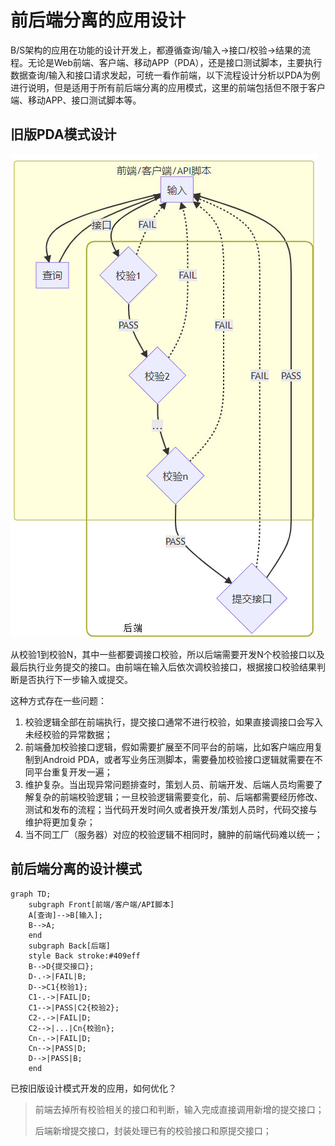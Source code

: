 # 前后端分离的应用设计

B/S架构的应用在功能的设计开发上，都遵循查询/输入->接口/校验->结果的流程。无论是Web前端、客户端、移动APP（PDA），还是接口测试脚本，主要执行数据查询/输入和接口请求发起，可统一看作前端，以下流程设计分析以PDA为例进行说明，但是适用于所有前后端分离的应用模式，这里的前端包括但不限于客户端、移动APP、接口测试脚本等。


## 旧版PDA模式设计
![flow1](images/flow1.jpg)
<script>
```mermaid
graph TD;
    subgraph Front[前端/客户端/API脚本]
    A[查询]-->B[输入];
    B-->A;
    B-->|接口|C1{校验1};
    C1-.->|FAIL|B;
    C1-->|PASS|C2{校验2};
    C2-.->|FAIL|B;
    C2-->|...|Cn{校验n};
    Cn-.->|FAIL|B;
    end
    Cn-->|PASS|D{提交接口};
    D-.->|FAIL|B;
    D-->|PASS|B;
```
</script>
从校验1到校验N，其中一些都要调接口校验，所以后端需要开发N个校验接口以及最后执行业务提交的接口。由前端在输入后依次调校验接口，根据接口校验结果判断是否执行下一步输入或提交。

这种方式存在一些问题：
1. 校验逻辑全部在前端执行，提交接口通常不进行校验，如果直接调接口会写入未经校验的异常数据；
2. 前端叠加校验接口逻辑，假如需要扩展至不同平台的前端，比如客户端应用复制到Android PDA，或者写业务压测脚本，需要叠加校验接口逻辑就需要在不同平台重复开发一遍；
3. 维护复杂。当出现异常问题排查时，策划人员、前端开发、后端人员均需要了解复杂的前端校验逻辑；一旦校验逻辑需要变化，前、后端都需要经历修改、测试和发布的流程；当代码开发时间久或者换开发/策划人员时，代码交接与维护将更加复杂；
4. 当不同工厂（服务器）对应的校验逻辑不相同时，臃肿的前端代码难以统一；

## 前后端分离的设计模式

```mermaid
graph TD;
    subgraph Front[前端/客户端/API脚本]
    A[查询]-->B[输入];
    B-->A;
    end
    subgraph Back[后端]
    style Back stroke:#409eff
    B-->D{提交接口};
    D-.->|FAIL|B;
    D-->C1{校验1};
    C1-.->|FAIL|D;
    C1-->|PASS|C2{校验2};
    C2-.->|FAIL|D;
    C2-->|...|Cn{校验n};
    Cn-.->|FAIL|D;
    Cn-->|PASS|D;
    D-->|PASS|B;
    end
```

已按旧版设计模式开发的应用，如何优化？
> 前端去掉所有校验相关的接口和判断，输入完成直接调用新增的提交接口；
> 
> 后端新增提交接口，封装处理已有的校验接口和原提交接口；